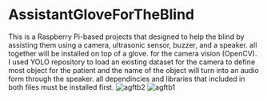 # AssistantGloveForTheBlind
This is a Raspberry Pi-based projects that designed to help the blind by assisting them using a camera, ultrasonic sensor, buzzer, and a speaker. all together will be installed on top of a glove.
for the camera vision (OpenCV). I used YOLO repository to load an existing dataset for the camera to define most object for the patient and the name of the object will turn into an audio form through the speaker.
all dependincies and libraries that included in both files must be installed first.
![agftb2](https://user-images.githubusercontent.com/108225310/175821980-caf2f4cd-f661-4aaa-8bc8-092814ff26a1.jpg)
![agftb1](https://user-images.githubusercontent.com/108225310/175821983-be83724c-b2d8-405c-b4e1-f389d231e402.png)
